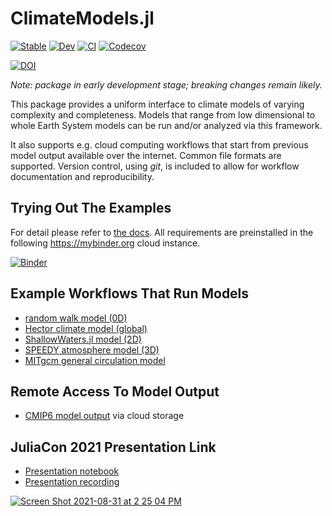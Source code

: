 # ClimateModels.jl

[![Stable](https://img.shields.io/badge/docs-stable-blue.svg)](https://gaelforget.github.io/ClimateModels.jl/stable)
[![Dev](https://img.shields.io/badge/docs-dev-blue.svg)](https://gaelforget.github.io/ClimateModels.jl/dev)
[![CI](https://github.com/gaelforget/ClimateModels.jl/actions/workflows/ci.yml/badge.svg)](https://github.com/gaelforget/ClimateModels.jl/actions/workflows/ci.yml)
[![Codecov](https://codecov.io/gh/gaelforget/ClimateModels.jl/branch/master/graph/badge.svg)](https://codecov.io/gh/gaelforget/ClimateModels.jl)

[![DOI](https://zenodo.org/badge/260379066.svg)](https://zenodo.org/badge/latestdoi/260379066)

_Note: package in early development stage; breaking changes remain likely._

This package provides a uniform interface to climate models of varying complexity and completeness. Models that range from low dimensional to whole Earth System models can be run and/or analyzed via this framework. 

It also supports e.g. cloud computing workflows that start from previous model output available over the internet. Common file formats are supported. Version control, using _git_, is included to allow for workflow documentation and reproducibility.

## Trying Out The Examples

For detail please refer to [the docs](https://gaelforget.github.io/ClimateModels.jl/dev/). All requirements are preinstalled in the following <https://mybinder.org> cloud instance. 

[![Binder](https://mybinder.org/badge_logo.svg)](https://mybinder.org/v2/gh/gaelforget/ClimateModels.jl/HEAD?urlpath=lab)

## Example Workflows That Run Models

- [random walk model (0D)](https://gaelforget.github.io/ClimateModels.jl/dev/examples/RandomWalker.html)
- [Hector climate model (global)](https://gaelforget.github.io/ClimateModels.jl/dev/examples/Hector.html)
- [ShallowWaters.jl model (2D)](https://gaelforget.github.io/ClimateModels.jl/dev/examples/ShallowWaters.html)
- [SPEEDY atmosphere model (3D)](https://gaelforget.github.io/ClimateModels.jl/dev/examples/Speedy.html)
- [MITgcm general circulation model](https://gaelforget.github.io/ClimateModels.jl/dev/examples/MITgcm.html)

## Remote Access To Model Output

- [CMIP6 model output](https://gaelforget.github.io/ClimateModels.jl/dev/examples/CMIP6.html) via cloud storage 

## JuliaCon 2021 Presentation Link

- [Presentation notebook](https://gaelforget.github.io/ClimateModels.jl/dev/ClimateModelsJuliaCon2021.html)
- [Presentation recording](https://youtu.be/XR5hKCja0uw)

[![Screen Shot 2021-08-31 at 2 25 04 PM](https://user-images.githubusercontent.com/20276764/131556274-48f3df13-0608-4cd0-acf9-c3e29894a32c.png)](https://youtu.be/XR5hKCja0uw)
